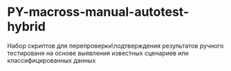 # PY-macross-manual-autotest-hybrid
Набор скриптов для перепроверки\подтверждения результатов ручного тестированя на основе выявления известных сценариев или классифицированных данных

